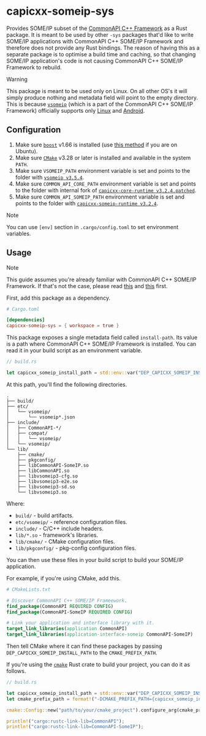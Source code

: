 # capicxx-someip-sys

Provides SOME/IP subset of the [CommonAPI C++ Framework][capicxx-framework] as a Rust package.
It is meant to be used by other `-sys` packages that'd like to write SOME/IP applications with CommonAPI C++ SOME/IP Framework and therefore does not provide any Rust bindings.
The reason of having this as a separate package is to optimise a build time and caching, so that changing SOME/IP application's code is not causing CommonAPI C++ SOME/IP Framework to rebuild.

> [!WARNING]
> This package is meant to be used only on Linux.
> On all other OS's it will simply produce nothing and metadata field will point to the empty directory.
> This is because [`vsomeip`][vsomeip-repo] (which is a part of the CommonAPI C++ SOME/IP Framework) officially supports only [Linux][vsomeip-doc-linux-support] and [Android][vsomeip-doc-android-support].

## Configuration

1. Make sure [`boost`][boost] v1.66 is installed (use [this method][how-to-install-boost-ubuntu] if you are on Ubuntu).
2. Make sure [`CMake`][cmake] v3.28 or later is installed and available in the system `PATH`.
3. Make sure `VSOMEIP_PATH` environment variable is set and points to the folder with [`vsomeip v3.5.4`][required-vsomeip-version].
4. Make sure `COMMON_API_CORE_PATH` environment variable is set and points to the folder with internal fork of [`capicxx-core-runtime v3.2.4.patched`][required-core-runtime-version].
5. Make sure `COMMON_API_SOMEIP_PATH` environment variable is set and points to the folder with [`capicxx-someip-runtime v3.2.4`][required-someip-runtime-version].

> [!NOTE]
> You can use `[env]` section in `.cargo/config.toml` to set environment variables.

## Usage

> [!NOTE]
> This guide assumes you're already familiar with CommonAPI C++ SOME/IP Framework.
> If that's not the case, please read [this][capicxx-framework] and [this][someip-runtime-doc-quick-start] first.

First, add this package as a dependency.

```toml
# Cargo.toml

[dependencies]
capicxx-someip-sys = { workspace = true }
```

This package exposes a single metadata field called `install-path`.
Its value is a path where CommonAPI C++ SOME/IP Framework is installed.
You can read it in your build script as an environment variable.

```rust
// build.rs

let capicxx_someip_install_path = std::env::var("DEP_CAPICXX_SOMEIP_INSTALL_PATH")?;
```

At this path, you'll find the following directories.

```text
.
├── build/
├── etc/
│   └── vsomeip/
│       └── vsomeip*.json
├── include/
│   ├── CommonAPI-*/
│   ├── compat/
│   │   └── vsomeip/
│   └── vsomeip/
└── lib/
    ├── cmake/
    ├── pkgconfig/
    ├── libCommonAPI-SomeIP.so
    ├── libCommonAPI.so
    ├── libvsomeip3-cfg.so
    ├── libvsomeip3-e2e.so
    ├── libvsomeip3-sd.so
    └── libvsomeip3.so
```

Where:

- `build/` - build artifacts.
- `etc/vsomeip/` - reference configuration files.
- `include/` - C/C++ include headers.
- `lib/*.so` - framework's libraries.
- `lib/cmake/` - CMake configuration files.
- `lib/pkgconfig/` - pkg-config configuration files.

You can then use these files in your build script to build your SOME/IP application.

For example, if you're using CMake, add this.

```cmake
# CMakeLists.txt

# Discover CommonAPI C++ SOME/IP Frameework.
find_package(CommonAPI REQUIRED CONFIG)
find_package(CommonAPI-SomeIP REQUIRED CONFIG)

# Link your application and interface library with it.
target_link_libraries(application CommonAPI)
target_link_libraries(application-interface-someip CommonAPI-SomeIP)
```

Then tell CMake where it can find these packages by passing `DEP_CAPICXX_SOMEIP_INSTALL_PATH` to the `CMAKE_PREFIX_PATH`.

If you're using the [`cmake`][cmake-package] Rust crate to build your project, you can do it as follows.

```rust
// build.rs

let capicxx_someip_install_path = std::env::var("DEP_CAPICXX_SOMEIP_INSTALL_PATH")?;
let cmake_prefix_path = format!("-DCMAKE_PREFIX_PATH={capicxx_someip_install_path}");

cmake::Config::new("path/to/your/cmake_project").configure_arg(cmake_prefix_path).build();

println!("cargo:rustc-link-lib=CommonAPI");
println!("cargo:rustc-link-lib=CommonAPI-SomeIP");
```

[capicxx-framework]: https://covesa.github.io/capicxx-core-tools/
[vsomeip-repo]: https://github.com/COVESA/vsomeip
[vsomeip-doc-linux-support]: https://github.com/COVESA/vsomeip?tab=readme-ov-file#build-instructions-for-linux
[vsomeip-doc-android-support]: https://github.com/COVESA/vsomeip?tab=readme-ov-file#build-instructions-for-android
[boost]: https://www.boost.org
[cmake]: https://cmake.org
[how-to-install-boost-ubuntu]: https://stackoverflow.com/a/12578564
[required-vsomeip-version]: https://github.com/COVESA/vsomeip/tree/3.5.4
[required-core-runtime-version]: https://github.com/veecle/capicxx-core-runtime-fork/tree/3.2.4.patched
[required-someip-runtime-version]: https://github.com/COVESA/capicxx-someip-runtime/tree/3.2.4
[someip-runtime-doc-quick-start]: https://github.com/COVESA/capicxx-someip-tools/wiki/CommonAPI-C---SomeIP-in-10-minutes
[cmake-package]: https://crates.io/crates/cmake
